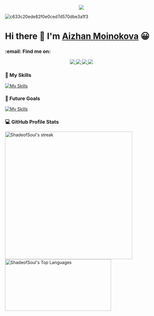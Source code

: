 
<p align="center">
  <!-- Typing SVG by DenverCoder1 - https://github.com/DenverCoder1/readme-typing-svg -->
  <a href="https://github.com/DenverCoder1/readme-typing-svg">
    <img src="https://readme-typing-svg.demolab.com/?lines=FrontEnd%20developer;2%2B%20years%20of%20coding%20experience;Always%20learning%20new%20things&font=Fira%20Code&center=true&width=440&height=45&color=f75c7e&vCenter=true&pause=1000&size=22" /></a>
</p>


 ![c633c20ede82f0e0ced7d570dbe3a1f3](https://user-images.githubusercontent.com/70382532/138322189-2db8df52-9dcb-40a0-88a8-c365466bd33d.gif)



# Hi there 👋 I'm  [Aizhan Moinokova](https://portfolio-psi-hazel-97.vercel.app)  😀

<h3> :email: Find me on:
</h3>



<p align="center">
   <a href="https://career.habr.com/shade-soul" target="_blank"><img src="https://img.shields.io/badge/-HabrCareer-%230077B5?style=for-the-badge&logo=habr&logoColor=white" target="_blank">  </a>
     <a href="https://www.instagram.com/badliar__m" target="_blank"><img src="https://img.shields.io/badge/-Instagram-%230077B5?style=for-the-badge&logo=instagram&logoColor=pink" target="_blank">  </a>
     <a href="https://t.me/ShadeSoul" target="_blank"><img src="https://img.shields.io/badge/-Telegram-%230077B5?style=for-the-badge&logo=telegram&logoColor=black" target="_blank">  </a>
     <a href="https://gitlab.com/ShadeSoul" target="_blank"><img src="https://img.shields.io/badge/-GitLab-%230077B5?style=for-the-badge&logo=gitlab&logoColor=orange" target="_blank">  </a>

</p>



<h3>
  🧰 My Skills
</h3> 

[![My Skills](https://skillicons.dev/icons?i=js,html,css,scss,react,vite,ts,redux,firebase,vscode,git,mui,tailwind,bootstrap,jquery,figma,matlab,visualstudio,cpp,c,linux,vim)](https://skillicons.dev)

<h3>
  🤖 Future Goals
</h3> 

[![My Skills](https://skillicons.dev/icons?i=nodejs,docker)](https://skillicons.dev)


  <h3>💻 GitHub Profile Stats</h3>

  <a href="https://github.com/DenverCoder1/github-readme-streak-stats">
      <img title="🔥 Get streak stats for your profile at git.io/streak-stats" alt="ShadeofSoul's streak" src="https://streak-stats.demolab.com/?user=ShadeofSoul&theme=tokyonight&hide_border=true"   width="420px"/>
    </a>
  <a href="https://github.com/anuraghazra/github-readme-stats"><img alt="ShadeofSoul's Top Languages" src="https://denvercoder1-github-readme-stats.vercel.app/api/top-langs/?username=ShadeofSoul&langs_count=8&layout=compact&theme=tokyonight&hide_border=true&hide=Jupyter%20Notebook,Roff" width="350px" height="170px"/></a>
  <br/>

<!--
  <b>Note:</b> Top languages is only a metric of the languages my public code consists of and doesn't reflect experience or skill level.

  <a href="https://github.com/ashutosh00710/github-readme-activity-graph"><img alt="ShadeofSoul's Activity Graph" src="https://github-readme-activity-graph.vercel.app/graph/?username=ShadeofSoul&bg_color=1F222E&color=F8D866&line=F85D7F&point=FFFFFF&hide_border=true" /></a>

-->
